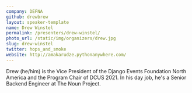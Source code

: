 ```yaml
---
company: DEFNA
github: drewbrew
layout: speaker-template
name: Drew Winstel
permalink: /presenters/drew-winstel/
photo_url: /static/img/organizers/drew.jpg
slug: drew-winstel
twitter: hops_and_smoke
website: http://amakarudze.pythonanywhere.com/
---
```


Drew (he/him) is the Vice President of the Django Events Foundation North America and the Program Chair of DCUS 2021. In his day job, he's a Senior Backend Engineer at The Noun Project.
